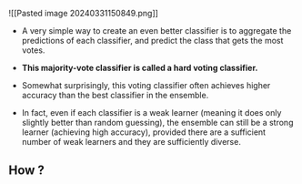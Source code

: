 ![[Pasted image 20240331150849.png]]

- A very simple way to create an even better classifier is to aggregate the predictions of each classifier, and predict the class that gets the most votes.

- **This majority-vote classifier is called a hard voting classifier.**

- Somewhat surprisingly, this voting classifier often achieves higher accuracy than the best classifier in the ensemble. 

- In fact, even if each classifier is a weak learner (meaning it does only slightly better than random guessing), the ensemble can still be a strong learner (achieving high accuracy), provided there are a sufficient number of weak learners and they are sufficiently diverse.

## How ?
